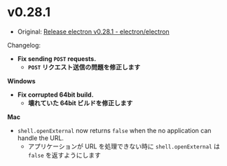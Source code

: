 # v0.28.1

- Original: [Release electron v0.28.1 - electron/electron](https://github.com/electron/electron/releases/tag/v0.28.1)

Changelog:

- **Fix sending `POST` requests.**
  - **`POST` リクエスト送信の問題を修正します**

**Windows**

- **Fix corrupted 64bit build.**
  - **壊れていた 64bit ビルドを修正します**

**Mac**

- `shell.openExternal` now returns `false` when the no application can handle the URL.
  - アプリケーションが URL を処理できない時に `shell.openExternal` は `false` を返すようにします
